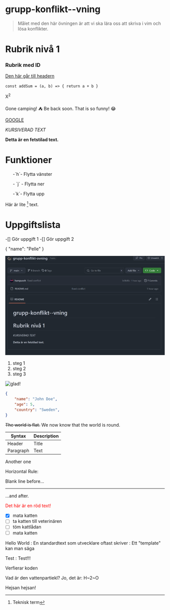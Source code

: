 # grupp-konflikt--vning
> Målet med den här övningen är att vi ska lära oss att skriva i vim och lösa konflikter.
# Rubrik nivå 1

<h3 id="hello-world">Rubrik med ID</h3>

[Den här går till headern](#hello-world)

``
const addSum = (a, b) => {
    return a + b
}
``

X<sup>2</sup>

Gone camping! :tent: Be back soon.
That is so funny! :joy:

[GOOGLE](https://www.google.se/)

*KURSIVERAD TEXT*

**Detta är en fetstilad text.**
# Funktioner
<ul>-`h`- Flytta vänster</ul>
<ul>- `j` - Flytta ner</ul>
<ul>-`k`- Flytta upp</ul>

Här är lite [^1] text.
[^1]: Teknisk term

# Uppgiftslista
-[] Gör uppgift 1
-[] Gör uppgift 2

{
    "name": "Pelle"
}

![Image of the project UI](./imageprojectui.png)

1. steg 1
2. steg 2
3. steg 3


![glad!](https://53.fs1.hubspotusercontent-na1.net/hub/53/hubfs/00-Blog_Thinkstock_Images/emoji-marketing.png?width=893&height=600&name=emoji-marketing.png)

```json
{
    "name": "John Doe",
    "age": 5,
    "country": "Sweden",
}
```

~~The world is flat.~~ We now know that the world is round.

| Syntax    | Description |
| ------    | ----------- |
| Header    | Title       |
| Paragraph | Text        |
Another one

Horizontal Rule:

Blank line before...

---

...and after.

 
<font color="red">Det här är en röd text!</font>

- [x] mata katten
- [ ] ta katten till veterinären
- [ ] töm kattlådan
- [ ] mata katten

Hello World
: En standardtext som utvecklare oftast skriver
: Ett "template" kan man säga

Test
: Test!!!

Verfierar koden


Vad är den vattenpartiekl? Jo, det är: H~2~O


Hejsan hejsan!



